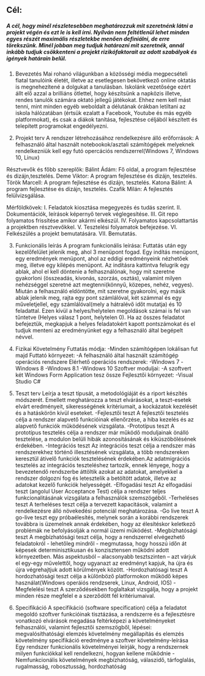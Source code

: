 ## Cél:
##### A cél, hogy minél részletesebben meghatározzuk mit szeretnénk látni a projekt végén és ezt le is kell írni. Nyílván nem feltétlenül lehet minden egyes részét maximális részletekbe menően definiálni, de erre törekszünk. Minél jobban meg tudjuk határozni mit szeretnék, annál inkább tudjuk csökkenteni a projekt rizikófaktorait az adott szabályok és igények határain belül. 

1. Bevezetés
Mai rohanó világunkban a közösségi média megpecsételi fiatal tanulóink életét, illetve az esetlegesen bekövetkező online oktatás is megnehezítené a dolgukat a tanulásban.
Iskolánk vezetősége ezért állt elő azzal a brilliáns ötlettel, hogy készítsünk a napközis illetve, rendes tanulók számára oktató
jellegű játékokat. Ehhez nem kell mást tenni, mint minden egyéb weboldalt
a délutának órákban letiltani az iskola hálózatában (értsük ezalatt a Facebook, Youtube és más egyéb platformokat), és csak a diákok tanítása, fejlesztése céljából készített és telepített programokat engedélyezni.

2. Projekt terv
A rendszer létrehozásához rendelkezésre álló erőforrások: A felhasználó által
használt notebookok/asztali számítógépek melyeknek rendelkezniük kell egy futó
opercációs rendszerrel(Windows 7, Windows 10, Linux)

Résztvevők és főbb szereplők:
	Bálint Ádám: Fő oldal, a program fejlesztése és dizájn,tesztelés.
	Deme Viktor: A program fejlesztése és dizájn, tesztelés.
	Török Marcell: A program fejlesztése és dizájn, tesztelés.
	Katona Bálint: A program fejlesztése és dizájn, tesztelés.
	Czafik Milán: A fejlesztés felülvizsgálása.

Mérföldkövek:
I.    Feladatok kiosztása megegyezés és tudás szerint.
II.   Dokumentációk, leírások képernyő tervek véglegesítése.
III.  Git repo folyamatos frissítése amikor akármi elkészül.
IV.   Folyamatos kapcsolattartás a projektben résztvevőkkel.
V.    Tesztelési folyamatok befejezése.
VI.   Felkészülés a projekt bemutatására.
VII.  Bemutatás.

3. Funkcionális leírás
A program funkcionális leírása:
Futtatás után egy kezelőfelület jelenik meg, ahol 3 menüpont fogad. Egy indítás menüpont, egy eredmények
menüpont, ahol az eddigi eredményeink nézhetőek meg, illetve egy kilépés menüpont. Az indításra kattintva
felugrik egy ablak, ahol el kell döntenie a felhasználónak, hogy mit szeretne gyakorloni
(összeadás, kivonás, szorzás, osztás), valamint milyen nehézséggel szeretné azt megtenni(könnyű, közepes, nehéz, vegyes).
Miután a felhasználó eldöntötte, mit szeretne gyakorolni, egy másik ablak jelenik meg, rajta egy pont számlálóval, két számmal és egy
műveletjellel, egy számlálóval(mely a hátralévő időt mutatja) és 10 feladattal.
Ezen kívül a helyes/helytelen megoldások számai is fel van tűntetve (Helyes válasz 1 pont, helytelen 0).
Ha az összes feladatot befejeztük, megkapjuk a helyes feladatokért kapott pontszámokat
és el tudjuk menteni az eredményünket egy a felhasználó által begépelt névvel.

4. Fizikai Követelmény
Futtatás módja:
	-Minden számítógépen lokálisan fut majd
Futtató környezet:
	-A felhasználó által használt számítógép operációs rendszere
Elérhető operációs rendszerek:
	-Windows 7
	-Windows 8
	-Windows 8.1
	-Windows 10
Szoftver moduljai:
	-A szoftvert két Windows Form Application tesz össze
Fejlesztői környezet:
	-Visual Studio C#

5. Teszt terv
	 Leírja a teszt típusát, a metodológiáját és a riport készítés módszerét. 
	 Emellett meghatározza a teszt elvárásokat, a teszt-esetek elvárt eredményeit, 
	 sikerességének kritériumait, a kockázatok kezelését és a hatáskörön kívül eseteket.
	-Fejlesztői teszt
	 	A fejlesztői tesztelés célja a rendszer alapvető funkcióinak ellenőrzése, a hiba
	 	kezelés és az alapvető funkciók működésének vizsgálata.
	-Prototípus teszt
	 	A prototípus tesztelés célja a rendszer már működő moduljainak önálló tesztelése, 
	 	a modulon belüli hibák azonosításának és kiküszöbölésének érdekében.
	-Integrációs teszt
	 	Az integrációs teszt célja a rendszer más rendszerekhez történő illesztésének vizsgálata, 
	 	a több rendszereken keresztül átívelő funkciók tesztelésének érdekében.Az adatmigrációs 
	 	tesztelés az integrációs teszteléshez tartozik, ennek lényege, hogy a bevezetendő rendszerbe 
	 	áttöltik azokat az adatokat, amelyekkel a rendszer dolgozni fog és letesztelik a betöltött adatok, 
	 	illetve az adatokat kezelő funkciók helyességét.
	-Elfogadási teszt
	 	Az elfogadási teszt (angolul User Acceptance Test) célja a rendszer teljes funkcionalitásának 
	 	vizsgálata a felhasználók szemszögéből.
	-Terheléses teszt
	 	A terheléses teszt célja a tervezett kapacitások, valamint a rendelkezésre álló növekedési potenciál meghatározása.
	-Go live teszt
	 	A go-live teszt egy próbaélesítés, melynek során a korábbi rendszerek továbbra is üzemelnek annak érdekében, 
	 	hogy az élesítéskor keletkező problémák ne befolyásolják a normál üzemi működést.
	-Megbízhatósági teszt
	 	A megbízhatósági teszt célja, hogy a rendszerrel elvégezhető feladatokról - lehetőleg mindről -
	 	megmutassa, hogy hosszú időn át képesek determinisztikusan és konzisztensen működni adott
	 	környezetben. Más aspektusból – alacsonyabb tesztszinten – azt várjuk el egy-egy művelettől, hogy
 	 	ugyanazt az eredményt kapjuk, ha újra és újra végrehajtjuk adott körülmények között.
	-Hordozhatósagi teszt
	 	A hordozhatósági teszt célja a különböző platformokon működő képes használat(Windows operáiós rendzserek, Linux, Android, IOS)
	-Megfelelési teszt
	 	A szerződésekben foglaltakat vizsgálja, hogy a projekt minden része megfelel e a szerződött fél kritériumaival.

6. Specifikáció
	A specifikáció (software specification) célja a feladatot megoldó szoftver funkcióinak tisztázása, a rendszerre és a fejlesztésre
	vonatkozó elvárások megadása feltérképezi a követelményeket felhasználói, valamint fejlesztői szemszögből, lépései:
	megvalósíthatósági elemzés
	követelmény megállapítás és elemzés
	követelmény specifikáció
	eredménye a szoftver követelmény-leírása 
	Egy rendszer funkcionális követelményei leírják, hogy a rendszernek milyen funkciókkal kell rendelkezni, hogyan kellene működnie 
	-Nemfunkcionális követelmények
	megbízhatóság, válaszidő, tárfoglalás, rugalmasság, robosztusság, hordozhatóság
